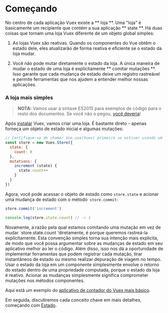 # Começando

No centro de cada aplicação Vuex existe a ** loja **. Uma "loja" é basicamente um recipiente que contém a sua aplicação ** state **. Há duas coisas que tornam uma loja Vuex diferente de um objeto global simples:

1. As lojas Vuex são reativas. Quando os componentes do Vue obtêm o estado dele, eles atualizarão de forma reativa e eficiente se o estado da loja mudar.

2. Você não pode mutar diretamente o estado da loja. A única maneira de mudar o estado de uma loja é explicitamente ** comitar mutações **. Isso garante que cada mudança de estado deixe um registro rastreável e permite ferramentas que nos ajudem a entender melhor nossas aplicações.

### A loja mais simples

> **NOTA:** Vamos usar a sintaxe ES2015 para exemplos de código para o resto dos documentos. Se você não o pegou, [você deveria](https://babeljs.io/docs/learn-es2015/)!

Após [instalar](installation.md) Vuex, vamos criar uma loja. É bastante direto - apenas forneça um objeto de estado inicial e algumas mutações:

``` js
// Certifique-se de chamar Vue.use(Vuex) primeiro se estiver usando um sistema de módulo
const store = new Vuex.Store({
  state: {
    count: 0
  },
  mutations: {
    increment (state) {
      state.count++
    }
  }
})
```

Agora, você pode acessar o objeto de estado como `store.state` e acionar uma mudança de estado com o método` store.commit`:

``` js
store.commit('increment')

console.log(store.state.count) // -> 1
```

Novamente, a razão pela qual estamos comitando uma mutação em vez de mudar `store.state.count 'diretamente, é porque queremos rastreá-la explicitamente. Esta convenção simples torna sua intenção mais explícita, de modo que você possa argumentar sobre as mudanças de estado em seu aplicativo melhor ao ler o código. Além disso, isso nos dá a oportunidade de implementar ferramentas que podem registrar cada mutação, tirar instantâneos de estado ou mesmo realizar depuração de viagem no tempo.
Usar o estado da loja em um componente simplesmente envolve o retorno do estado dentro de uma propriedade computada, porque o estado da loja é reativo. Acionar as mudanças simplesmente significa comprometer mutações nos métodos componentes.

Aqui está um exemplo do [aplicativo de contador do Vuex mais básico](https://jsfiddle.net/n9jmu5v7/1269/).

Em seguida, discutiremos cada conceito chave em mais detalhes, começando com [Estado](state.md).

